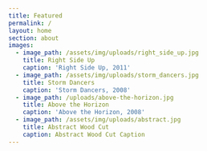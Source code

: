 ```yaml
---
title: Featured
permalink: /
layout: home
section: about
images:
  - image_path: /assets/img/uploads/right_side_up.jpg
    title: Right Side Up
    caption: 'Right Side Up, 2011'
  - image_path: /assets/img/uploads/storm_dancers.jpg
    title: Storm Dancers
    caption: 'Storm Dancers, 2008'
  - image_path: /uploads/above-the-horizon.jpg
    title: Above the Horizon
    caption: 'Above the Horizon, 2008'
  - image_path: /assets/img/uploads/abstract.jpg
    title: Abstract Wood Cut
    caption: Abstract Wood Cut Caption
---
```


